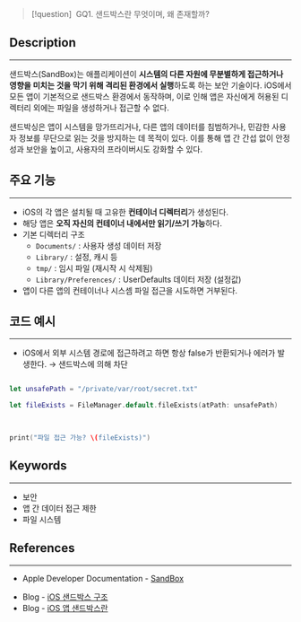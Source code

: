 >[!question] 
>GQ1. 샌드박스란 무엇이며, 왜 존재할까?

## Description
---

샌드박스(SandBox)는 애플리케이션이 **시스템의 다른 자원에 무분별하게 접근하거나 영향을 미치는 것을 막기 위해 격리된 환경에서 실행**하도록 하는 보안 기술이다. iOS에서 모든 앱이 기본적으로 샌드박스 환경에서 동작하며, 이로 인해 앱은 자신에게 허용된 디렉터리 외에는 파일을 생성하거나 접근할 수 없다.

샌드박싱은 앱이 시스템을 망가뜨리거나, 다른 앱의 데이터를 침범하거나, 민감한 사용자 정보를 무단으로 읽는 것을 방지하는 데 목적이 있다. 이를 통해 앱 간 간섭 없이 안정성과 보안을 높이고, 사용자의 프라이버시도 강화할 수 있다.

## 주요 기능
---
* iOS의 각 앱은 설치될 때 고유한 **컨테이너 디렉터리**가 생성된다.
* 해당 앱은 **오직 자신의 컨테이너 내에서만 읽기/쓰기 가능**하다.
* 기본 디렉터리 구조
	* `Documents/` : 사용자 생성 데이터 저장
	* `Library/` : 설정, 캐시 등
	* `tmp/` : 임시 파일 (재시작 시 삭제됨)
	* `Library/Preferences/` : UserDefaults 데이터 저장 (설정값)
* 앱이 다른 앱의 컨테이너나 시스셈 파일 접근을 시도하면 거부된다.

## 코드 예시
---
* iOS에서 외부 시스템 경로에 접근하려고 하면 항상 false가 반환되거나 에러가 발생한다. → 샌드박스에 의해 차단
```Swift

let unsafePath = "/private/var/root/secret.txt"

let fileExists = FileManager.default.fileExists(atPath: unsafePath)

  

print("파일 접근 가능? \(fileExists)")

```

## Keywords
---
* 보안
* 앱 간 데이터 접근 제한
* 파일 시스템
## References
---
* Apple Developer Documentation - [SandBox](https://developer.apple.com/documentation/security/app-sandbox)
- Blog - [iOS 샌드박스 구조](https://odinios.tistory.com/8)
- Blog - [iOS 앱 샌드박스란](https://lxxyeon.tistory.com/222)
